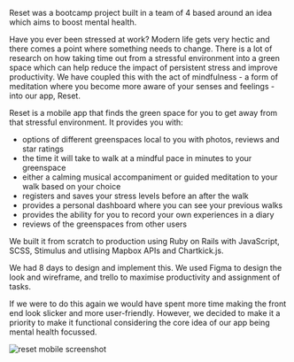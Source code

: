 Reset was a bootcamp project built in a team of 4 based around an idea which aims to boost mental health. 

Have you ever been stressed at work? Modern life gets very hectic and there comes a point where something needs to change. There is a lot of research on how taking time out from a stressful environment into a green space which can help reduce the impact of persistent stress and improve productivity. We have coupled this with the act of mindfulness - a form of meditation where you become more aware of your senses and feelings -  into our app, Reset. 

Reset is a mobile app that finds the green space for you to get away from that stressful environment. It provides you with:
<ul>
  <li> options of different greenspaces local to you with photos, reviews and star ratings </li>
  <li> the time it will take to walk at a mindful pace in minutes to your greenspace</li>
  <li> either a calming musical accompaniment or guided meditation to your walk based on your choice </li>
  <li> registers and saves your stress levels before an after the walk </li>
  <li> provides a personal dashboard where you can see your previous walks </li>
  <li> provides the ability for you to record your own experiences in a diary </li>
  <li> reviews of the greenspaces from other users</li>
</ul>

We built it from scratch to production using Ruby on Rails with JavaScript, SCSS, Stimulus and utlising Mapbox APIs and Chartkick.js. 

We had 8 days to design and implement this. We used Figma to design the look and wireframe, and trello to maximise productivity and assignment of tasks.

If we were to do this again we would have spent more time making the front end look slicker and more user-friendly. However, we decided to make it a priority to make it functional considering the core idea of our app being mental health focussed. 
 
![reset mobile screenshot](https://user-images.githubusercontent.com/92148649/175961585-c3069c7d-c819-47ef-8810-afa805780a9a.jpg)

